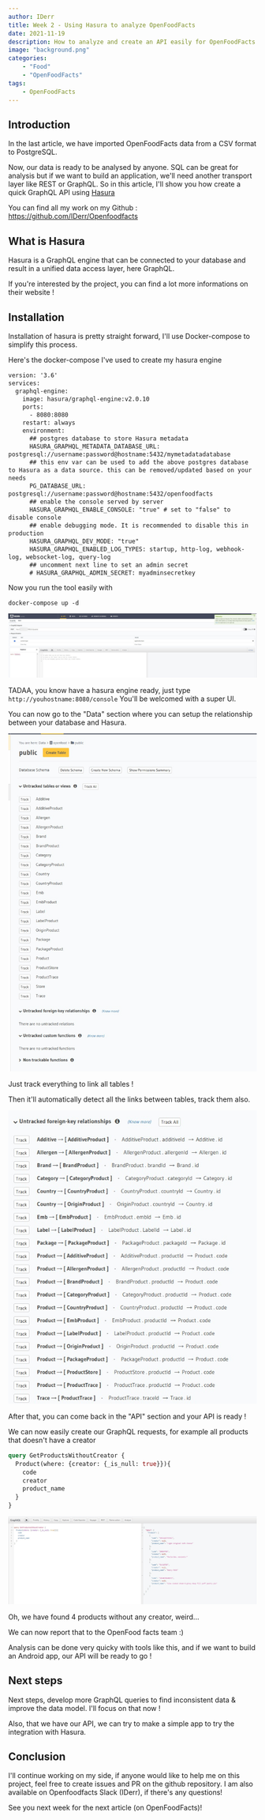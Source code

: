 ```yaml
---
author: IDerr
title: Week 2 - Using Hasura to analyze OpenFoodFacts 
date: 2021-11-19
description: How to analyze and create an API easily for OpenFoodFacts ! 
image: "background.png"
categories: 
    - "Food"
    - "OpenFoodFacts"
tags:
    - OpenFoodFacts
---
```


## Introduction
In the last article, we have imported OpenFoodFacts data from a CSV format to PostgreSQL.

Now, our data is ready to be analysed by anyone.
SQL can be great for analysis but if we want to build an application, we'll need another transport layer like REST or GraphQL.
So in this article, I'll show you how create a quick GraphQL API using [Hasura](https://hasura.io/)

You can find all my work on my Github : https://github.com/IDerr/Openfoodfacts

## What is Hasura

Hasura is a GraphQL engine that can be connected to your database and result in a unified data access layer, here GraphQL.

If you're interested by the project, you can find a lot more informations on their website ! 

## Installation

Installation of hasura is pretty straight forward, I'll use Docker-compose to simplify this process.

Here's the docker-compose I've used to create my hasura engine
```
version: '3.6'
services:
  graphql-engine:
    image: hasura/graphql-engine:v2.0.10
    ports:
      - 8080:8080
    restart: always
    environment:
      ## postgres database to store Hasura metadata
      HASURA_GRAPHQL_METADATA_DATABASE_URL: postgresql://username:password@hostname:5432/mymetadatadatabase
      ## this env var can be used to add the above postgres database to Hasura as a data source. this can be removed/updated based on your needs
      PG_DATABASE_URL: postgresql://username:password@hostname:5432/openfoodfacts
      ## enable the console served by server
      HASURA_GRAPHQL_ENABLE_CONSOLE: "true" # set to "false" to disable console
      ## enable debugging mode. It is recommended to disable this in production
      HASURA_GRAPHQL_DEV_MODE: "true"
      HASURA_GRAPHQL_ENABLED_LOG_TYPES: startup, http-log, webhook-log, websocket-log, query-log
      ## uncomment next line to set an admin secret
      # HASURA_GRAPHQL_ADMIN_SECRET: myadminsecretkey
```

Now you run the tool easily with
```
docker-compose up -d 
```
![1.jpg](1.jpg)

TADAA, you know have a hasura engine ready, just type ``` http://youhostname:8080/console```
You'll be welcomed with a super UI.

You can now go to the "Data" section where you can setup the relationship between your database and Hasura.

![2.jpg](2.jpg)

Just track everything to link all tables !

Then it'll automatically detect all the links between tables, track them also.

![3.jpg](3.jpg)

After that, you can come back in the "API" section and your API is ready !

We can now easily create our GraphQL requests, for example all products that doesn't have a creator

```graphql
query GetProductsWithoutCreator {
  Product(where: {creator: {_is_null: true}}){
    code
    creator
    product_name
  }
}
```

![4.jpg](4.jpg)

Oh, we have found 4 products without any creator, weird...

We can now report that to the OpenFood facts team :)

Analysis can be done very quicky with tools like this, and if we want to build an Android app, our API will be ready to go !

## Next steps
Next steps, develop more GraphQL queries to find inconsistent data & improve the data model.
I'll focus on that now ! 

Also, that we have our API, we can try to make a simple app to try the integration with Hasura.

## Conclusion

I'll continue working on my side, if anyone would like to help me on this project, feel free to create issues and PR on the github repository.
I am also available on Openfoodfacts Slack (IDerr), if there's any questions!
 
See you next week for the next article (on OpenFoodFacts)! 